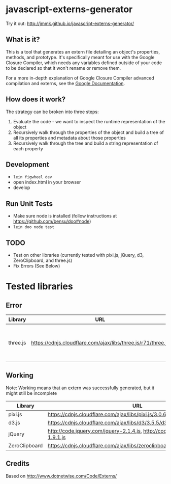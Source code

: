 # javascript-externs-generator
Try it out: http://jmmk.github.io/javascript-externs-generator/

## What is it?
This is a tool that generates an extern file detailing an object's properties, methods, and prototype. It's specifically meant for use with the Google Closure Compiler, which needs any variables defined outside of your code to be declared so that it won't rename or remove them.

For a more in-depth explanation of Google Closure Compiler advanced compilation and externs, see the [Google Documentation](https://developers.google.com/closure/compiler/docs/api-tutorial3).

## How does it work?
The strategy can be broken into three steps:

1. Evaluate the code - we want to inspect the runtime representation of the object
2. Recursively walk through the properties of the object and build a tree of all its properties and metadata about those properties
3. Recursively walk through the tree and build a string representation of each property

## Development
* `lein figwheel dev`
* open index.html in your browser
* develop

## Run Unit Tests
* Make sure node is installed (follow instructions at https://github.com/bensu/doo#node)
* `lein doo node test`

## TODO
* Test on other libraries (currently tested with pixi.js, jQuery, d3, ZeroClipboard, and three.js)
* Fix Errors (See Below)

# Tested libraries

## Error
| Library | URL | Problem
|---------|-----|--------
| three.js| https://cdnjs.cloudflare.com/ajax/libs/three.js/r71/three.js|`Uncaught TypeError: Cannot read property 'order' of undefined`

## Working
Note: Working means that an extern was successfully generated, but it might still be incomplete

| Library | URL
|---------|----
| pixi.js | https://cdnjs.cloudflare.com/ajax/libs/pixi.js/3.0.6/pixi.js
| d3.js   | https://cdnjs.cloudflare.com/ajax/libs/d3/3.5.5/d3.js
| jQuery  | http://code.jquery.com/jquery-2.1.4.js, http://code.jquery.com/jquery-1.9.1.js
| ZeroClipboard | https://cdnjs.cloudflare.com/ajax/libs/zeroclipboard/2.2.0/ZeroClipboard.js

## Credits
Based on http://www.dotnetwise.com/Code/Externs/
